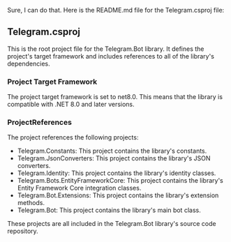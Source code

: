Sure, I can do that. Here is the README.md file for the Telegram.csproj file:

## Telegram.csproj

This is the root project file for the Telegram.Bot library. It defines the project's target framework and includes references to all of the library's dependencies.

### Project Target Framework

The project target framework is set to net8.0. This means that the library is compatible with .NET 8.0 and later versions.

### ProjectReferences

The project references the following projects:

* Telegram.Constants: This project contains the library's constants.
* Telegram.JsonConverters: This project contains the library's JSON converters.
* Telegram.Identity: This project contains the library's identity classes.
* Telegram.Bots.EntityFrameworkCore: This project contains the library's Entity Framework Core integration classes.
* Telegram.Bot.Extensions: This project contains the library's extension methods.
* Telegram.Bot: This project contains the library's main bot class.

These projects are all included in the Telegram.Bot library's source code repository.
